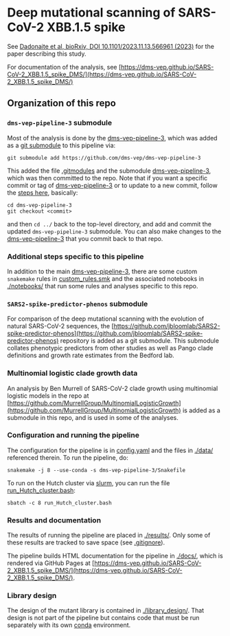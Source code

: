 # Deep mutational scanning of SARS-CoV-2 XBB.1.5 spike 
See [Dadonaite et al, bioRxiv, DOI 10.1101/2023.11.13.566961 (2023)](https://doi.org/10.1101/2023.11.13.566961
) for the paper describing this study.

For documentation of the analysis, see [https://dms-vep.github.io/SARS-CoV-2_XBB.1.5_spike_DMS/](https://dms-vep.github.io/SARS-CoV-2_XBB.1.5_spike_DMS/)

## Organization of this repo

### `dms-vep-pipeline-3` submodule

Most of the analysis is done by the [dms-vep-pipeline-3](https://github.com/dms-vep/dms-vep-pipeline-3), which was added as a [git submodule](https://git-scm.com/book/en/v2/Git-Tools-Submodules) to this pipeline via:

    git submodule add https://github.com/dms-vep/dms-vep-pipeline-3

This added the file [.gitmodules](.gitmodules) and the submodule [dms-vep-pipeline-3](dms-vep-pipeline-3), which was then committed to the repo.
Note that if you want a specific commit or tag of [dms-vep-pipeline-3](https://github.com/dms-vep/dms-vep-pipeline-3) or to update to a new commit, follow the [steps here](https://stackoverflow.com/a/10916398), basically:

    cd dms-vep-pipeline-3
    git checkout <commit>

and then `cd ../` back to the top-level directory, and add and commit the updated `dms-vep-pipeline-3` submodule.
You can also make changes to the [dms-vep-pipeline-3](https://github.com/dms-vep/dms-vep-pipeline-3) that you commit back to that repo.

### Additional steps specific to this pipeline
In addition to the main [dms-vep-pipeline-3](https://github.com/dms-vep/dms-vep-pipeline-3), there are some custom `snakemake` rules in [custom_rules.smk](custom_rules.smk) and the associated notebooks in [./notebooks/](notebooks) that run some rules and analyses specific to this repo.

### `SARS2-spike-predictor-phenos` submodule
For comparison of the deep mutational scanning with the evolution of natural SARS-CoV-2 sequences, the [https://github.com/jbloomlab/SARS2-spike-predictor-phenos](https://github.com/jbloomlab/SARS2-spike-predictor-phenos) repository is added as a git submodule.
This submodule collates phenotypic predictors from other studies as well as Pango clade definitions and growth rate estimates from the Bedford lab.

### Multinomial logistic clade growth data
An analysis by Ben Murrell of SARS-CoV-2 clade growth using multinomial logistic models in the repo at [https://github.com/MurrellGroup/MultinomialLogisticGrowth](https://github.com/MurrellGroup/MultinomialLogisticGrowth) is added as a submodule in this repo, and is used in some of the analyses.

### Configuration and running the pipeline
The configuration for the pipeline is in [config.yaml](config.yaml) and the files in [./data/](data) referenced therein.
To run the pipeline, do:

    snakemake -j 8 --use-conda -s dms-vep-pipeline-3/Snakefile

To run on the Hutch cluster via [slurm](https://slurm.schedmd.com/), you can run the file [run_Hutch_cluster.bash](run_Hutch_cluster.bash):

    sbatch -c 8 run_Hutch_cluster.bash

### Results and documentation
The results of running the pipeline are placed in [./results/](results).
Only some of these results are tracked to save space (see [.gitignore](.gitignore)).

The pipeline builds HTML documentation for the pipeline in [./docs/](docs), which is rendered via GitHub Pages at [https://dms-vep.github.io/SARS-CoV-2_XBB.1.5_spike_DMS/](https://dms-vep.github.io/SARS-CoV-2_XBB.1.5_spike_DMS/).

### Library design
The design of the mutant library is contained in [./library_design/](library_design).
That design is not part of the pipeline but contains code that must be run separately with its own [conda](https://docs.conda.io/) environment.
